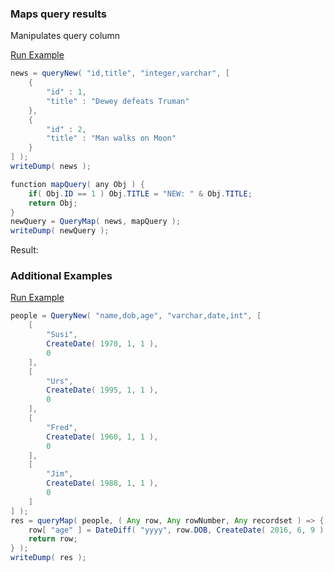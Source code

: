 ### Maps query results

Manipulates query column

<a href="https://try.boxlang.io/?code=eJxlj0FLxDAQhc%2FJr3jkIF0Iwnq09NY9LNgVoeBBPMTd6RrdpmuaGIrsf3dSZUU9Zebjvbw3jtKICm%2BR%2FLShVEDZnQ42HEhpnl2gPXn9bvz22XhGD5DiQwrBMoVrLHWev%2FS8qpoSTdhRRyaMaH3sjVNSnPQv19UfV2Mckjm8jhgcmmGYLfIRi1ImbwPVsT8WcLkqI9lFtw2Wpb053uXiBYybcPv0ggU4xnZFXi7XNaoKS4Z5a9ftzYpPVZvVPWfi4oeWUngK0buMSnmSHDV%2FzPL5bcx3vj5n%2Fi93xp8Zw2OR" target="_blank">Run Example</a>

```java
news = queryNew( "id,title", "integer,varchar", [ 
	{
		"id" : 1,
		"title" : "Dewey defeats Truman"
	},
	{
		"id" : 2,
		"title" : "Man walks on Moon"
	}
] );
writeDump( news );

function mapQuery( any Obj ) {
	if( Obj.ID == 1 ) Obj.TITLE = "NEW: " & Obj.TITLE;
	return Obj;
}
newQuery = QueryMap( news, mapQuery );
writeDump( newQuery );

```

Result: 

### Additional Examples

<a href="https://try.boxlang.io/?code=eJx1UE1Lw0AQPWd%2FxWNPCQ6SCNaGUEENHgQrIp5CD2kz1YD5cJIYgvjfnZUKIukyC7Mz7828fS037RtjhceBZVrz6MPWecVUNFvKX9gS7Ecuu9dcqMh7prLutZbBeJnxPPs0dKUlzW6EtZ3q9RHFFyEh0kDgeqHxNnQgPEs3g4%2FPj%2BFvhYsZwuLogruymsEvl%2F%2FxZoMgMcKdfv7dff4%2Bb320P34QfFzVE6QZ6TdZD9WW5fDkXSNFxz0CrC7xaTwFZLDOMGx0oFublvu9ujnpUccUcJo%2BXBP%2B6joLowVBI9ZBAU4QJTqK%2B0FqR0jMl9M4SqmEoVJ5Tq5WvgF9r3EJ" target="_blank">Run Example</a>

```java
people = QueryNew( "name,dob,age", "varchar,date,int", [ 
	[
		"Susi",
		CreateDate( 1970, 1, 1 ),
		0
	],
	[
		"Urs",
		CreateDate( 1995, 1, 1 ),
		0
	],
	[
		"Fred",
		CreateDate( 1960, 1, 1 ),
		0
	],
	[
		"Jim",
		CreateDate( 1988, 1, 1 ),
		0
	]
] );
res = queryMap( people, ( Any row, Any rowNumber, Any recordset ) => {
	row[ "age" ] = DateDiff( "yyyy", row.DOB, CreateDate( 2016, 6, 9 ) ) + 1;
	return row;
} );
writeDump( res );

```


